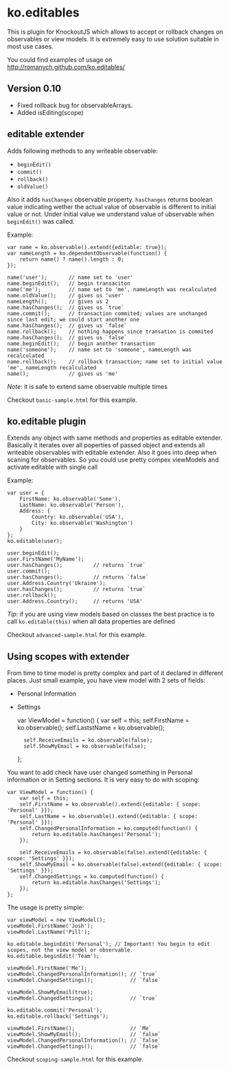 ﻿ko.editables
============
This is plugin for KnockoutJS which allows to accept or rollback changes on observables or view models.
It is extremely easy to use solution suitable in most use cases.

You could find examples of usage on http://romanych.github.com/ko.editables/

## Version 0.10

* Fixed rollback bug for observableArrays.
* Added isEditing(scope)


editable extender
-----------------

Adds following methods to any writeable observable:

* `beginEdit()`
* `commit()`
* `rollback() `
* `oldValue() `

Also it adds `hasChanges` observable property.
`hasChanges` returns boolean value indicating wether the actual value of observable is different to initial value or not.
Under initial value we understand value of ubservable when `beginEdit()` was called.

Example: 

    var name = ko.observable().extend({editable: true});
    var nameLength = ko.dependentObservable(function() {
        return name() ? name().length : 0;
    });

    name('user');       // name set to 'user'
    name.beginEdit();   // begin transaciton
    name('me');         // name set to 'me', nameLength was recalculated
	name.oldValue(); 	// gives us 'user'
    nameLength();       // gives us 2
    name.hasChanges();  // gives us `true`
    name.commit();      // transaction commited; values are unchanged since last edit; we could start another one
    name.hasChanges();  // gives us `false`
    name.rollback();    // nothing happens since transation is commited
    name.hasChanges();  // gives us `false`
    name.beginEdit();   // begin another transaction
    name('someone');    // name set to 'someone', nameLength was recalculated
    name.rollback();    // rollback transaction; name set to initial value 'me', nameLength recalculated
    name();             // gives us 'me'

*Note*: it is safe to extend same observable multiple times

Checkout `basic-sample.html` for this example.

ko.editable plugin
------------------

Extends any object with same methods and properties as editable extender.
Basically it iterates over all poperties of passed object and extends all writeable observables with editable extender.
Also it goes into deep when scaning for observables. So you could use pretty compex viewModels and activate editable with single call

Example:

    var user = {
        FirstName: ko.observable('Some'),
        LastName: ko.observable('Person'),
        Address: {
            Country: ko.observable('USA'),
            City: ko.observable('Washington')
        }
    };
    ko.editable(user);

    user.beginEdit();
    user.FirstName('MyName');
    user.hasChanges();          // returns `true`
    user.commit();
    user.hasChanges();          // returns `false`
    user.Address.Country('Ukraine');
    user.hasChanges();          // returns `true`
    user.rollback();
    user.Address.Country();     // returns 'USA'

*Tip*: if you are using view models based on classes the best practice is to call
`ko.editable(this)` when all data properties are defined

Checkout `advanced-sample.html` for this example.

Using scopes with extender
--------------------------

From time to time model is pretty complex and part of it declared in different places. Just small example, you have view model with 2 sets of fields:
* Personal Information
* Settings

	var ViewModel = function() {
		var self = this;
		self.FirstName = ko.observable();
		self.LaststName = ko.observable();
		
		self.ReceiveEmails = ko.observable(false);
		self.ShowMyEmail = ko.observable(false);
	};

You want to add check have user changed something in Personal information or in Setting sections. It is very easy to do with scoping:

	var ViewModel = function() {
		var self = this;
		self.FirstName = ko.observable().extend({editable: { scope: 'Personal' }});
		self.LastName = ko.observable().extend({editable: { scope: 'Personal' }});
		self.ChangedPersonalInformation = ko.computed(function() {
			return ko.editable.hasChanges('Personal');
		});
		
		self.ReceiveEmails = ko.observable(false).extend({editable: { scope: 'Settings' }});
		self.ShowMyEmail = ko.observable(false).extend({editable: { scope: 'Settings' }});
		self.ChangedSettings = ko.computed(function() {
			return ko.editable.hasChanges('Settings');
		});
	};

The usage is pretty simple:

	var viewModel = new ViewModel();
	viewModel.FirstName('Josh');
	viewModel.LastName('Pill');
	
	ko.editable.beginEdit('Personal'); // Important! You begin to edit scopes, not the view model or observable.
	ko.editable.beginEdit('Team');
	
	viewModel.FirstName('Me');
	viewModel.ChangedPersonalInformation(); // `true`
	viewModel.ChangedSettings();            // `false`

	viewModel.ShowMyEmail(true); 
	viewModel.ChangedSettings();            // `true`
	
	ko.editable.commit('Personal');
	ko.editable.rollback('Settings');
	
	viewModel.FirstName();                  // `Me`
	viewModel.ShowMyEmail();                // `false`
	viewModel.ChangedPersonalInformation(); // `false`
	viewModel.ChangedSettings();            // `false`
	
Checkout `scoping-sample.html` for this example.